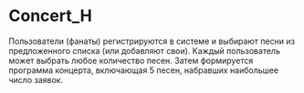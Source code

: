 # Concert_H

Пользователи (фанаты) регистрируются в системе и выбирают песни из предложенного списка (или добавляют свои). Каждый пользователь может выбрать любое количество песен. Затем формируется программа концерта, включающая 5 песен, набравших наибольшее число заявок.

